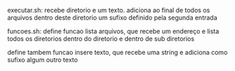executar.sh:
recebe diretorio e um texto. adiciona ao final de todos os arquivos dentro deste diretorio um sufixo definido pela segunda entrada


funcoes.sh:
define funcao lista arquivos, que recebe um endereço e lista todos os diretorios dentro do diretorio e dentro de sub diretorios

define tambem funcao insere texto, que recebe uma string e adiciona como sufixo algum outro texto






